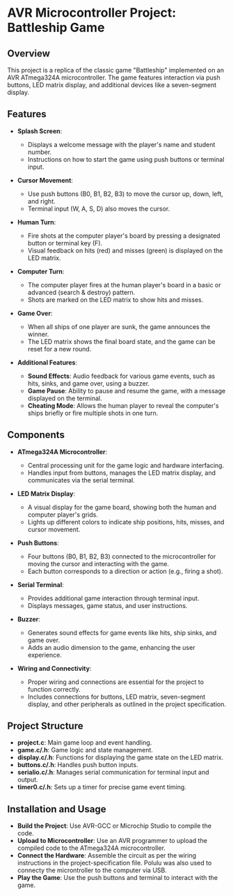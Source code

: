 # AVR Microcontroller Project: Battleship Game

## Overview

This project is a replica of the classic game "Battleship" implemented on an AVR ATmega324A microcontroller. The game features interaction via push buttons, LED matrix display, and additional devices like a seven-segment display. 

## Features

- **Splash Screen**: 
  - Displays a welcome message with the player's name and student number.
  - Instructions on how to start the game using push buttons or terminal input.

- **Cursor Movement**: 
  - Use push buttons (B0, B1, B2, B3) to move the cursor up, down, left, and right.
  - Terminal input (W, A, S, D) also moves the cursor.

- **Human Turn**: 
  - Fire shots at the computer player's board by pressing a designated button or terminal key (F).
  - Visual feedback on hits (red) and misses (green) is displayed on the LED matrix.

- **Computer Turn**: 
  - The computer player fires at the human player's board in a basic or advanced (search & destroy) pattern.
  - Shots are marked on the LED matrix to show hits and misses.

- **Game Over**: 
  - When all ships of one player are sunk, the game announces the winner.
  - The LED matrix shows the final board state, and the game can be reset for a new round.

- **Additional Features**:
  - **Sound Effects**: Audio feedback for various game events, such as hits, sinks, and game over, using a buzzer.
  - **Game Pause**: Ability to pause and resume the game, with a message displayed on the terminal.
  - **Cheating Mode**: Allows the human player to reveal the computer's ships briefly or fire multiple shots in one turn.

## Components

- **ATmega324A Microcontroller**: 
  - Central processing unit for the game logic and hardware interfacing.
  - Handles input from buttons, manages the LED matrix display, and communicates via the serial terminal.

- **LED Matrix Display**: 
  - A visual display for the game board, showing both the human and computer player's grids.
  - Lights up different colors to indicate ship positions, hits, misses, and cursor movement.

- **Push Buttons**: 
  - Four buttons (B0, B1, B2, B3) connected to the microcontroller for moving the cursor and interacting with the game.
  - Each button corresponds to a direction or action (e.g., firing a shot).

- **Serial Terminal**: 
  - Provides additional game interaction through terminal input.
  - Displays messages, game status, and user instructions.

- **Buzzer**: 
  - Generates sound effects for game events like hits, ship sinks, and game over.
  - Adds an audio dimension to the game, enhancing the user experience.

- **Wiring and Connectivity**: 
  - Proper wiring and connections are essential for the project to function correctly.
  - Includes connections for buttons, LED matrix, seven-segment display, and other peripherals as outlined in the project specification.

## Project Structure

- **project.c**: Main game loop and event handling.
- **game.c/.h**: Game logic and state management.
- **display.c/.h**: Functions for displaying the game state on the LED matrix.
- **buttons.c/.h**: Handles push button inputs.
- **serialio.c/.h**: Manages serial communication for terminal input and output.
- **timer0.c/.h**: Sets up a timer for precise game event timing.

## Installation and Usage
- **Build the Project**: Use AVR-GCC or Microchip Studio to compile the code.
- **Upload to Microcontroller**: Use an AVR programmer to upload the compiled code to the ATmega324A microcontroller.
- **Connect the Hardware**: Assemble the circuit as per the wiring instructions in the project-specification file. Polulu was also used to connecty the microntroller to the computer via USB.
- **Play the Game**: Use the push buttons and terminal to interact with the game.
